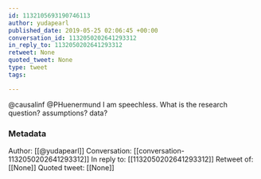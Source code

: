 ```yaml
---
id: 1132105693190746113
author: yudapearl
published_date: 2019-05-25 02:06:45 +00:00
conversation_id: 1132050202641293312
in_reply_to: 1132050202641293312
retweet: None
quoted_tweet: None
type: tweet
tags:

---
```


@causalinf @PHuenermund I am speechless. What is the research question? assumptions? data?

### Metadata

Author: [[@yudapearl]]
Conversation: [[conversation-1132050202641293312]]
In reply to: [[1132050202641293312]]
Retweet of: [[None]]
Quoted tweet: [[None]]
